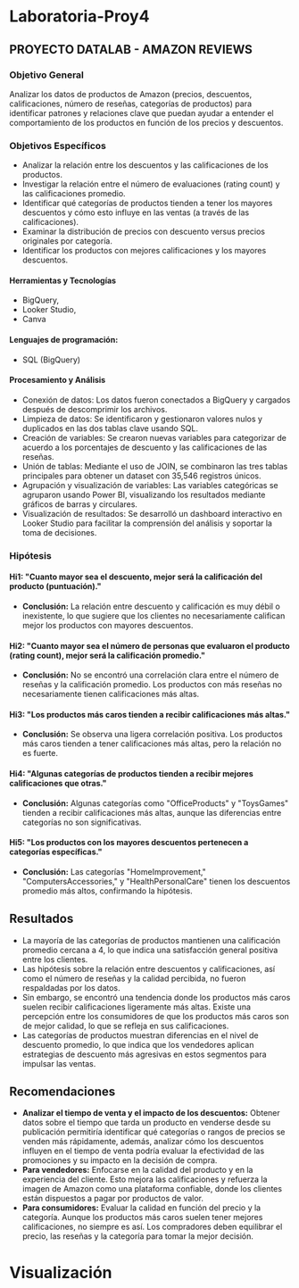# Laboratoria-Proy4
## PROYECTO DATALAB - AMAZON REVIEWS
### Objetivo General
Analizar los datos de productos de Amazon (precios, descuentos, calificaciones, número de reseñas, categorías de productos) para identificar patrones y relaciones clave que puedan ayudar a entender el comportamiento de los productos en función de los precios y descuentos.
### Objetivos Específicos
- Analizar la relación entre los descuentos y las calificaciones de los productos.
- Investigar la relación entre el número de evaluaciones (rating count) y las calificaciones promedio.
- Identificar qué categorías de productos tienden a tener los mayores descuentos y cómo esto influye en las ventas (a través de las calificaciones).
- Examinar la distribución de precios con descuento versus precios originales por categoría.
- Identificar los productos con mejores calificaciones y los mayores descuentos.
#### Herramientas y Tecnologías
- BigQuery,
- Looker Studio,
- Canva
#### Lenguajes de programación:
 - SQL (BigQuery)
#### Procesamiento y Análisis
- Conexión de datos: Los datos fueron conectados a BigQuery y cargados después de descomprimir los archivos.
- Limpieza de datos: Se identificaron y gestionaron valores nulos y duplicados en las dos tablas clave usando SQL.
- Creación de variables: Se crearon nuevas variables para categorizar de acuerdo a los porcentajes de descuento y las calificaciones de las reseñas.
- Unión de tablas: Mediante el uso de JOIN, se combinaron las tres tablas principales para obtener un dataset con 35,546 registros únicos.
- Agrupación y visualización de variables: Las variables categóricas se agruparon usando Power BI, visualizando los resultados mediante gráficos de barras y circulares.
- Visualización de resultados: Se desarrolló un dashboard interactivo en Looker Studio para facilitar la comprensión del análisis y soportar la toma de decisiones.
### Hipótesis
#### Hi1: "Cuanto mayor sea el descuento, mejor será la calificación del producto (puntuación)."
- **Conclusión:** La relación entre descuento y calificación es muy débil o inexistente, lo que sugiere que los clientes no necesariamente califican mejor los productos con mayores descuentos.
#### Hi2: "Cuanto mayor sea el número de personas que evaluaron el producto (rating count), mejor será la calificación promedio."
- **Conclusión:** No se encontró una correlación clara entre el número de reseñas y la calificación promedio. Los productos con más reseñas no necesariamente tienen calificaciones más altas.
#### Hi3: "Los productos más caros tienden a recibir calificaciones más altas."
- **Conclusión:** Se observa una ligera correlación positiva. Los productos más caros tienden a tener calificaciones más altas, pero la relación no es fuerte.
#### Hi4: "Algunas categorías de productos tienden a recibir mejores calificaciones que otras."
- **Conclusión:** Algunas categorías como "OfficeProducts" y "ToysGames" tienden a recibir calificaciones más altas, aunque las diferencias entre categorías no son significativas.
#### Hi5: "Los productos con los mayores descuentos pertenecen a categorías específicas."
- **Conclusión:** Las categorías "HomeImprovement," "ComputersAccessories," y "HealthPersonalCare" tienen los descuentos promedio más altos, confirmando la hipótesis.
## Resultados
- La mayoría de las categorías de productos mantienen una calificación promedio cercana a 4, lo que indica una satisfacción general positiva entre los clientes.
- Las hipótesis sobre la relación entre descuentos y calificaciones, así como el número de reseñas y la calidad percibida, no fueron respaldadas por los datos.
- Sin embargo, se encontró una tendencia donde los productos más caros suelen recibir calificaciones ligeramente más altas. Existe una percepción entre los consumidores de que los productos más caros son de mejor calidad, lo que se refleja en sus calificaciones.
- Las categorías de productos muestran diferencias en el nivel de descuento promedio, lo que indica que los vendedores aplican estrategias de descuento más agresivas en estos segmentos para impulsar las ventas.
## Recomendaciones
- **Analizar el tiempo de venta y el impacto de los descuentos:** Obtener datos sobre el tiempo que tarda un producto en venderse desde su publicación permitiría identificar qué categorías o rangos de precios se venden más rápidamente, además, analizar cómo los descuentos influyen en el tiempo de venta podría evaluar la efectividad de las promociones y su impacto en la decisión de compra.
- **Para vendedores:**  Enfocarse en la calidad del producto y en la experiencia del cliente. Esto mejora las calificaciones y refuerza la imagen de Amazon como una plataforma confiable, donde los clientes están dispuestos a pagar por productos de valor.
- **Para consumidores:** Evaluar la calidad en función del precio y la categoría. Aunque los productos más caros suelen tener mejores calificaciones, no siempre es así. Los compradores deben equilibrar el precio, las reseñas y la categoría para tomar la mejor decisión.
# Visualización
